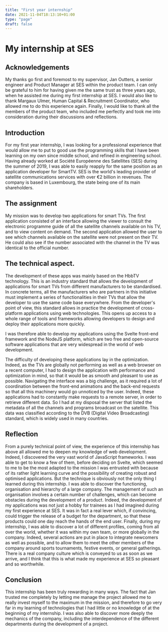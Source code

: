 ```yaml
---
title: "First year internship"
date: 2021-11-04T18:13:10+01:00
type: "page"
draft: false
---
```


# My internship at SES

## Acknowledgements

My thanks go first and foremost to my supervisor, Jan Outters, a senior engineer and Product Manager at SES within the product team. I can only be grateful to him for having given me the same trust as three years ago, when he assisted me during my first internship at SES. I would also like to thank Margaux Ulmer, Human Capital & Recruitment Coordinator, who allowed me to do this experience again. Finally, I would like to thank all the members of the product team, who included me perfectly and took me into consideration during their discussions and reflections.


## Introduction

For my first year internship, I was looking for a professional experience that would allow me to put to good use the programming skills that I have been learning on my own since middle school, and refined in engineering school. Having already worked at Société Européenne des Satellites (SES) during the summer of 2019, I was able to easily reapply for the same position as an application developer for SmartTV. 
SES is the world's leading provider of satellite communications services with over €2 billion in revenues. The company is based in Luxembourg, the state being one of its main shareholders.


## The assignment

My mission was to develop two applications for smart TVs. The first application consisted of an interface allowing the viewer to consult the electronic programme guide of all the satellite channels available on his TV, and to view content on demand. The second application allowed the user to see which channels available on the satellite were not present on their TV. He could also see if the number associated with the channel in the TV was identical to the official number. 

## The technical aspect.

The development of these apps was mainly based on the HbbTV technology. This is an industry standard that allows the development of applications for smart TVs from different manufacturers to be standardised. In concrete terms, all the manufacturers who are partners in this initiative must implement a series of functionalities in their TVs that allow the developer to use the same code base everywhere. From the developer's point of view, this standard allows in practice the development of cross-platform applications using web technologies. This opens up access to a whole range of tools and frameworks allowing developers to design and deploy their applications more quickly.

I was therefore able to develop my applications using the Svelte front-end framework and the NodeJS platform, which are two free and open-source software applications that are very widespread in the world of web development.

The difficulty of developing these applications lay in the optimization. Indeed, as the TVs are globally not performing as well as a web browser on a recent computer, I had to design the application with performance and optimization in mind, so that it would be as smooth and pleasant to use as possible. Navigating the interface was a big challenge, as it required a lot of coordination between the front-end animations and the back-end requests so that all this machinery would go unnoticed by the user. 
Indeed, these applications had to constantly make requests to a remote server, in order to retrieve different data. So I had at my disposal the server that listed the metadata of all the channels and programs broadcast on the satellite. This data was classified according to the DVB (Digital Video Broadcasting) standard, which is widely used in many countries. 

## Reflection

From a purely technical point of view, the experience of this internship has above all allowed me to deepen my knowledge of web development. Indeed, I discovered the very vast world of JavaScript frameworks. I was able to get to know a few of them, before deciding on Svelte, which seemed to me to be the most adapted to the mission I was entrusted with because of its rather light learning curve and the possibility of creating robust and optimised applications.
But the technique is obviously not the only thing I learned during this internship. I was able to discover the functioning, organisation and hierarchy of a large company. The management of such an organisation involves a certain number of challenges, which can become obstacles during the development of a product. Indeed, the development of my applications was not just a hobby for trainees as I had imagined during my first experience at SES. It was in fact a real lever which, if convincing, could trigger the release of a budget for the department, so that these products could one day reach the hands of the end user.
Finally, during my internship, I was able to discover a lot of different profiles, coming from all over the world, whether it was within my own team, or more globally in the company. Indeed, several actions are put in place to integrate newcomers as well as possible, and to allow them to meet the other members of the company around sports tournaments, festive events, or general gatherings. There is a real company culture which is conveyed to us as soon as we arrive, and I think that this is what made my experience at SES so pleasant and so worthwhile.

## Conclusion

This internship has been truly rewarding in many ways. The fact that Jan trusted me completely by letting me manage the project allowed me to really invest myself to the maximum in the mission, and therefore to go very far in my learning of technologies that I had little or no knowledge of at the beginning of my internship. I was also able to discover more deeply the mechanics of the company, including the interdependence of the different departments during the development of a project. 




